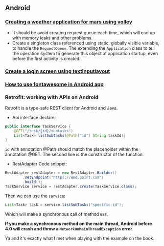 ## Android
### [Creating a weather application for mars using volley](http://code.tutsplus.com/tutorials/creating-a-weather-application-for-mars-using-volley--cms-23812)
- It should be avoid creating request queue each time, which will end up with memory leaks and other problems.
- Create a singleton class referenced using static, globally visible variable, to handle the `RequestQueue`. The extending the `Application` class to tell the operation system to generate this object at application startup, even before the first activity is created.

### [Create a login screen using textinputlayout](http://code.tutsplus.com/tutorials/creating-a-login-screen-using-textinputlayout--cms-24168)

### [How to use fontawesome in Android app](http://code.tutsplus.com/tutorials/how-to-use-fontawesome-in-an-android-app--cms-24167)


### Retrofit: working with APIs on Android

Retrofit is a type-safe REST client for Android and Java.

- Api interface declare:
```Java
public interface TaskService {
    @GET("/task/{id}/subtasks")
    List<Task> listSubTasks(@Path("id") String taskId);
}
```
`id` with annotation @Path should match the placeholder within the annotation @GET. The second line is the constructor of the function.

- RestAdapter
Code snippet:

```Java
RestAdapter restAdapter = new RestAdapter.Builder()
        .setEndpoint("https://end.point.com")
        .build();
TaskService service = restAdapter.create(TaskService.class);

```
Then we can use the `service`:
```Java
List<Task> task = service.listSubTasks("specific-id");
```
Which will make a synchronous call of method `GET`.


**If you make a synchronous method on the main thread, Android before 4.0 will crash and throw a `NetworkOnMainThreadException` error**.

Ya and it's exactly what I met when playing with the example on the book.


